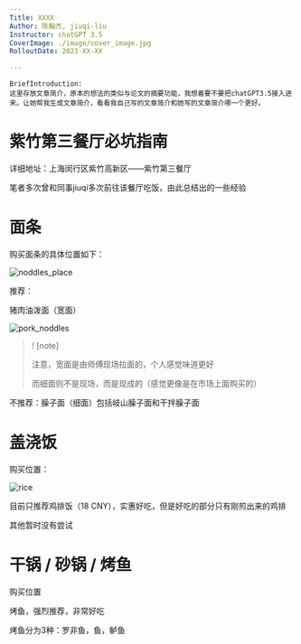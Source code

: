 ```yaml
---
Title: XXXX
Author: 陈翰杰, jiuqi-liu
Instructor: chatGPT 3.5
CoverImage: ./image/cover_image.jpg
RolloutDate: 2023-XX-XX

---
```


```
BriefIntroduction: 
这里存放文章简介，原本的想法的类似与论文的摘要功能，我想着要不要把chatGPT3.5接入进来。让她帮我生成文章简介，看看我自己写的文章简介和她写的文章简介哪一个更好。
```

<!-- split -->

# 紫竹第三餐厅必坑指南

详细地址：上海闵行区紫竹高新区——紫竹第三餐厅

笔者多次曾和同事jiuqi多次前往该餐厅吃饭，由此总结出的一些经验



# 面条

购买面条的具体位置如下：

![noddles_place](./image/noddles_palce.png)

推荐：

猪肉油泼面（宽面）

![pork_noddles](./image/)

> ! [note]
>
> 注意，宽面是由师傅现场拉面的，个人感觉味道更好
>
> 而细面则不是现场，而是现成的（感觉更像是在市场上面购买的）

不推荐：臊子面（细面）包括岐山臊子面和干拌臊子面



# 盖浇饭

购买位置：

![rice](./image/test)

目前只推荐鸡排饭（18 CNY），实惠好吃，但是好吃的部分只有刚煎出来的鸡排

其他暂时没有尝试



# 干锅 / 砂锅 / 烤鱼

购买位置





烤鱼，强烈推荐，非常好吃

烤鱼分为3种：罗非鱼，鱼，鲈鱼
